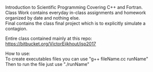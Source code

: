Introduction to Scientific Programming
Covering C++ and Fortran.  
Class Work contains everyday in-class assignments and homework organized by date and nothing else.  
Final contains the class final project which is to explicitly simulate a contagion.  
  
Entire class contained mainly at this repo: https://bitbucket.org/VictorEijkhout/isp2017
  
How to use:  
To create executables files you can use "g++ fileName.cc runName"  
Then to run the file just use "./runName"
